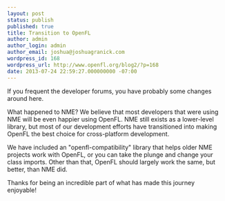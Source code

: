 ```yaml
---
layout: post
status: publish
published: true
title: Transition to OpenFL
author: admin
author_login: admin
author_email: joshua@joshuagranick.com
wordpress_id: 168
wordpress_url: http://www.openfl.org/blog2/?p=168
date: 2013-07-24 22:59:27.000000000 -07:00
---
```

If you frequent the developer forums, you have probably some changes around here.

What happened to NME? We believe that most developers that were using NME will be even happier using OpenFL. NME still exists as a lower-level library, but most of our development efforts have transitioned into making OpenFL the best choice for cross-platform development.

We have included an "openfl-compatibility" library that helps older NME projects work with OpenFL, or you can take the plunge and change your class imports. Other than that, OpenFL should largely work the same, but better, than NME did.

Thanks for being an incredible part of what has made this journey enjoyable!
